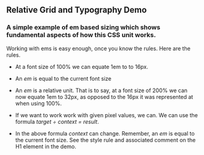 ## Relative Grid and Typography Demo

### A simple example of em based sizing which shows fundamental aspects of how this CSS unit works. 

Working with ems is easy enough, once you know the rules. Here are the rules.

* At a font size of 100% we can equate 1em to to 16px.

* An *em* is equal to the current font size

* An *em* is a relative unit. That is to say, at a font size of 200% we can now equate 1em to 32px, as opposed to the 16px it was represented at when using 100%. 

* If we want to work work with given pixel values, we can. We can use the formula *target ÷ context = result*.

* In the above formula *context* can change. Remember, an *em* is equal to the current font size. See the style rule and associated comment on the H1 element in the demo.

